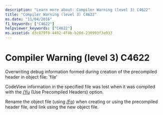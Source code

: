 ```yaml
---
description: "Learn more about: Compiler Warning (level 3) C4622"
title: "Compiler Warning (level 3) C4622"
ms.date: "11/04/2016"
f1_keywords: ["C4622"]
helpviewer_keywords: ["C4622"]
ms.assetid: d3c879f0-4492-4f4b-b26d-230993f3a933
---
```

# Compiler Warning (level 3) C4622

Overwriting debug information formed during creation of the precompiled header in object file: 'file'

CodeView information in the specified file was lost when it was compiled with the [/Yu](../../build/reference/yu-use-precompiled-header-file.md) (Use Precompiled Headers) option.

Rename the object file (using [/Fo](../../build/reference/fo-object-file-name.md)) when creating or using the precompiled header file, and link using the new object file.

